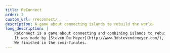 ```yaml
---
title: ReConnect
order: 3
custom_url: /reconnect/
description: A game about connecting islands to rebuild the world
long_description: |
    ReConnect is a game about connecting and combining islands to rebuild the world.
    It was made by [Steven De Meyer](http://www.3dstevendemeyer.com/), [Thijs Morlion](http://www.thijsmorlion.com/), [Elie Verbrugge](http://zornxiv.blogspot.com/) and myself as entry for the Imagine Cup 2011.
    We finished in the semi-finales.
---
```


